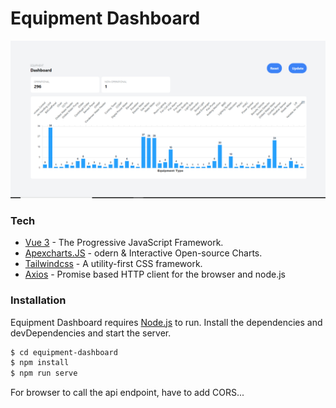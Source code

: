 #  Equipment Dashboard
![N|Solid](https://raw.githubusercontent.com/sen2ran/equipment-dashboard/main/screenshots/UI.png)

### Tech

* [Vue 3] - The Progressive JavaScript Framework.
* [Apexcharts.JS] - odern & Interactive Open-source Charts.
* [Tailwindcss] - A utility-first CSS framework.
* [Axios] - Promise based HTTP client for the browser and node.js

### Installation
Equipment Dashboard requires [Node.js](https://nodejs.org/) to run.
Install the dependencies and devDependencies and start the server.

```sh
$ cd equipment-dashboard
$ npm install
$ npm run serve
```

For browser to call the api endpoint, have to add CORS...

[Vue 3]: <https://v3.vuejs.org/>
[Apexcharts.JS]: <https://apexcharts.com/>
[Tailwindcss]: <https://tailwindcss.com/>
[Axios]: <https://www.npmjs.com/package/axios>
